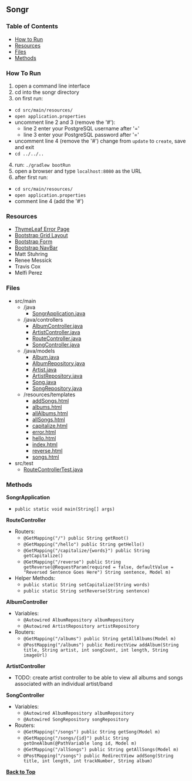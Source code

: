 <a name="top"><a/>
## Songr
### Table of Contents
* [How to Run](#run)
* [Resources](#resources)
* [Files](#files)
* [Methods](#methods)

<a name="run"></a>
### How To Run
1. open a command line interface
2. cd into the songr directory
3. on first run:
  * `cd src/main/resources/`
  * `open application.properties`
  * uncomment line 2 and 3 (remove the '#'):
    * line 2 enter your PostgreSQL username after '='
    * line 3 enter your PostgreSQL password after '='
  * uncomment line 4 (remove the '#') change from `update` to `create`, save and exit
  * `cd ../../..`
4. run: `./gradlew bootRun`
5. open a browser and type `localhost:8080` as the URL
6. after first run:
  * `cd src/main/resources/`
  * `open application.properties`
  * comment line 4 (add the '#')

<a name="resources"></a>
### Resources
* [ThymeLeaf Error Page](https://www.logicbig.com/tutorials/spring-framework/spring-boot/custom-thymeleaf-error-page.html)
* [Bootstrap Grid Layout](https://getbootstrap.com/docs/4.3/layout/grid/)
* [Bootstrap Form](https://getbootstrap.com/docs/4.3/components/forms/#horizontal-form)
* [Bootstrap NavBar](https://getbootstrap.com/docs/4.3/components/navbar/#nav)
* Matt Stuhring
* Renee Messick
* Travis Cox
* Melfi Perez

<a name="files"></a>
### Files
* src/main
  * /java
    * [SongrApplication.java](./src/main/java/com/nparo/songr/SongrApplication.java)
  * /java/controllers
    * [AlbumController.java](./src/main/java/com/nparo/songr/controllers/AlbumController.java)
    * [ArtistController.java](./src/main/java/com/nparo/songr/controllers/ArtistController.java)
    * [RouteController.java](./src/main/java/com/nparo/songr/controllers/RouteController.java)
    * [SongController.java](./src/main/java/com/nparo/songr/controllers/SongController.java)
  * /java/models
    * [Album.java](./src/main/java/com/nparo/songr/models/Album.java)
    * [AlbumRepository.java](./src/main/java/com/nparo/songr/models/AlbumRepository.java)
    * [Artist.java](./src/main/java/com/nparo/songr/models/Artist.java)
    * [ArtistRepository.java](./src/main/java/com/nparo/songr/models/ArtistRepository.java)
    * [Song.java](./src/main/java/com/nparo/songr/models/Song.java)
    * [SongRepository.java](./src/main/java/com/nparo/songr/models/SongRepository.java)
  * /resources/templates
    * [addSongs.html](./src/main/resources/templates/addSongs.html)
    * [albums.html](./src/main/resources/templates/albums.html)
    * [allAlbums.html](./src/main/resources/templates/allAlbums.html)
    * [allSongs.html](./src/main/resources/templates/allSongs.html)
    * [capitalize.html](./src/main/resources/templates/capitalize.html)
    * [error.html](./src/main/resources/templates/error.html)
    * [hello.html](./src/main/resources/templates/hello.html)
    * [index.html](./src/main/resources/templates/index.html)
    * [reverse.html](./src/main/resources/templates/reverse.html)
    * [songs.html](./src/main/resources/templates/songs.html)
* src/test
  * [RouteControllerTest.java](./src/test/java/com/nparo/songr/RouteControllerTest.java)

<a name="methods"></a>
### Methods
**SongrApplication**
* `public static void main(String[] args)`

**RouteController**
* Routers:
  * `@GetMapping("/") public String getRoot()`
  * `@GetMapping("/hello") public String getHello()`
  * `@GetMapping("/capitalize/{words}") public String getCapitalize()`
  * `@GetMapping("/reverse") public String getReverse(@RequestParam(required = false, defaultValue = "Reversed Sentence Goes Here") String sentence, Model m)`
* Helper Methods:
  * `public static String setCapitalize(String words)`
  * `public static String setReverse(String sentence)`

**AlbumController**
* Variables:
  * `@Autowired AlbumRepository albumRepository`
  * `@Autowired ArtistRepository artistRepository`
* Routers:
  * `@GetMapping("/albums") public String getAllAlbums(Model m)`
  * `@PostMapping("/albums") public RedirectView addAlbum(String title, String artist, int songCount, int length, String imageUrl)`

**ArtistController**
* TODO: create artist controller to be able to view all albums and songs associated with an individual artist/band

**SongController**
* Variables:
  * `@Autowired AlbumRepository albumRepository`
  * `@Autowired SongRepository songRepository`
* Routers:
  * `@GetMapping("/songs") public String getSong(Model m)`
  * `@GetMapping("/songs/{id}") public String getOneAlbum(@PathVariable long id, Model m)`
  * `@GetMapping("/allSongs") public String getAllSongs(Model m)`
  * `@PostMapping("/songs") public RedirectView addSong(String title, int length, int trackNumber, String album)`
  

**[Back to Top](#top)**
  